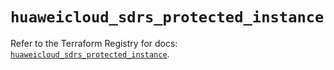 # `huaweicloud_sdrs_protected_instance`

Refer to the Terraform Registry for docs: [`huaweicloud_sdrs_protected_instance`](https://registry.terraform.io/providers/huaweicloud/huaweicloud/1.71.1/docs/resources/sdrs_protected_instance).
